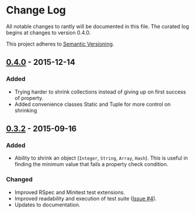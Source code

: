 # Change Log
All notable changes to rantly will be documented in this file. The curated log begins at changes to version 0.4.0.

This project adheres to [Semantic Versioning](http://semver.org/).

## [0.4.0][0.4.0] - 2015-12-14
### Added
- Trying harder to shrink collections instead of giving up on first success of property.
- Added convenience classes Static and Tuple for more control on shrinking

## [0.3.2][0.3.2] - 2015-09-16
### Added
- Ability to shrink an object (`Integer`, `String`, `Array`, `Hash`). This is useful in finding the minimum value that fails a property check condition.

### Changed
- Improved RSpec and Minitest test extensions.
- Improved readability and execution of test suite ([Issue #4][4]).
- Updates to documentation.

[0.4.0]:    https://github.com/abargnesi/rantly/compare/0.3.2...0.4.0
[0.3.2]:    https://github.com/abargnesi/rantly/compare/0.3.1...0.3.2
[4]:        https://github.com/abargnesi/rantly/issues/13
